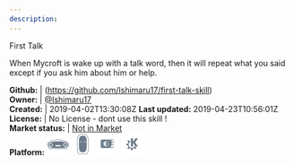 ```yaml
---
description: 
---
```

First Talk

When Mycroft is wake up with a talk word, then it will repeat what you said except if you ask him about him or help.

**Github:** | (https://github.com/Ishimaru17/first-talk-skill)  
**Owner:** | [@Ishimaru17](https://github.com/Ishimaru17)  
**Created:** | 2019-04-02T13:30:08Z  **Last updated:** 2019-04-23T10:56:01Z  
**License:** | No License - dont use this skill !  
**Market status:** | [Not in Market](https://market.mycroft.ai/skill/)  
**Platform:**   ![](.gitbook/assets/mark-1-icon.png)  ![](.gitbook/assets/mark-2-icon.png)  ![](.gitbook/assets/picroft-icon.png)  ![](.gitbook/assets/kde.png)   
